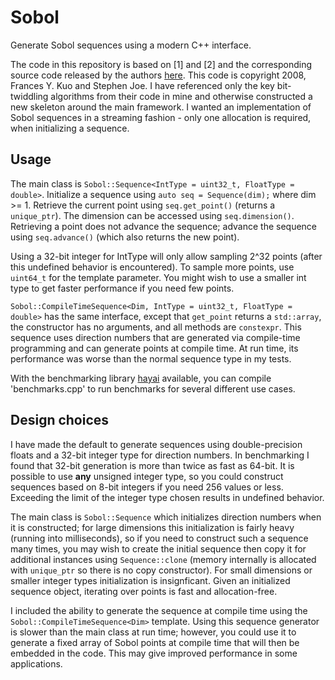 Sobol
=====
Generate Sobol sequences using a modern C++ interface.

The code in this repository is based on [1] and [2] and the corresponding
source code released by the authors [here](https://web.maths.unsw.edu.au/~fkuo/sobol/).
This code is copyright 2008, Frances Y. Kuo and Stephen Joe. I have referenced only
the key bit-twiddling algorithms from their code in mine and otherwise constructed
a new skeleton around the main framework. I wanted an implementation of Sobol sequences
in a streaming fashion - only one allocation is required, when initializing a sequence.

Usage
-----
The main class is `Sobol::Sequence<IntType = uint32_t, FloatType = double>`.
Initialize a sequence using `auto seq = Sequence(dim);` where dim >= 1.
Retrieve the current point using `seq.get_point()` (returns a `unique_ptr`).
The dimension can be accessed using `seq.dimension()`. Retrieving a point does
not advance the sequence; advance the sequence using `seq.advance()` (which also
returns the new point).

Using a 32-bit integer for IntType will only allow sampling 2^32 points (after this
undefined behavior is encountered). To sample more points, use `uint64_t` for the
template parameter. You might wish to use a smaller int type to get faster performance
if you need few points.

`Sobol::CompileTimeSequence<Dim, IntType = uint32_t, FloatType = double>` has the
same interface, except that `get_point` returns a `std::array`, the constructor
has no arguments, and all methods are `constexpr`. This sequence uses direction numbers 
that are generated via compile-time programming and can generate points at compile time.
At run time, its performance was worse than the normal sequence type in my tests.

With the benchmarking library [hayai](https://bruun.co/2012/02/07/easy-cpp-benchmarking)
available, you can compile 'benchmarks.cpp' to run benchmarks for several different use 
cases.

Design choices
--------------
I have made the default to generate sequences using double-precision floats and a
32-bit integer type for direction numbers. In benchmarking I found that 32-bit generation
is more than twice as fast as 64-bit. It is possible to use **any** unsigned integer
type, so you could construct sequences based on 8-bit integers if you need 256 values
or less. Exceeding the limit of the integer type chosen results in undefined behavior.

The main class is `Sobol::Sequence` which initializes direction numbers when it is
constructed; for large dimensions this initialization is fairly heavy (running into
milliseconds), so if you need to construct such a sequence many times, you may wish
to create the initial sequence then copy it for additional instances using
`Sequence::clone` (memory internally is allocated with `unique_ptr` so there is no
copy constructor).
For small dimensions or smaller integer types initialization is insignficant.
Given an initialized
sequence object, iterating over points is fast and allocation-free.

I included the ability to generate the sequence at compile time using the
`Sobol::CompileTimeSequence<Dim>` template. Using this sequence generator is slower
than the main class at run time; however, you could use it to generate a fixed array
of Sobol points at compile time that will then be embedded in the code. This may give
improved performance in some applications.

